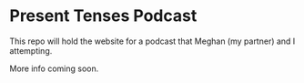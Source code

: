 # Present Tenses Podcast
This repo will hold the website for a podcast that Meghan (my partner) and I attempting.

More info coming soon. 
